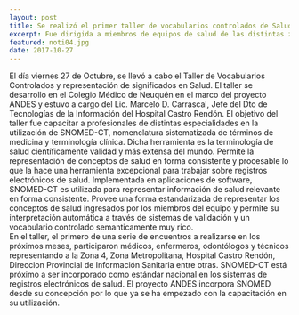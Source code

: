```yaml
---
layout: post
title: Se realizó el primer taller de vocabularios controlados de Salud
excerpt: Fue dirigida a miembros de equipos de salud de las distintas zonas sanitarias de la provincia. 
featured: noti04.jpg
date: 2017-10-27
---
```


El día viernes 27 de Octubre, se llevó a cabo el Taller de Vocabularios Controlados y representación de significados en Salud. El taller se desarrollo en el Colegio Médico de Neuquén en el marco del proyecto ANDES y estuvo a cargo del Lic. Marcelo D. Carrascal, Jefe del Dto de Tecnologías de la Información del Hospital Castro Rendón.
El objetivo del taller fue capacitar a profesionales de distintas especialidades en la utilización de SNOMED-CT, nomenclatura sistematizada de términos de medicina y terminología clínica. Dicha herramienta es la terminología de salud científicamente validad y más extensa del mundo. Permite la representación de conceptos de salud en forma consistente y procesable lo que la hace una herramienta excepcional para trabajar sobre registros electrónicos de salud. Implementada en aplicaciones de software, SNOMED-CT es utilizada para representar información de salud relevante en forma consistente. Provee una forma estandarizada de representar los conceptos de salud ingresados por los miembros del equipo y permite su interpretación automática a través de sistemas de validación y un vocabulario controlado semanticamente muy rico.<br>
En el taller, el primero de una serie de encuentros a realizarse en los próximos meses, participaron médicos, enfermeros, odontólogos y técnicos representando a la Zona 4, Zona Metropolitana, Hospital Castro Rendón, Direccion Provincial de Información Sanitaria entre otras. 
SNOMED-CT está próximo a ser incorporado como estándar nacional en los sistemas de registros electrónicos de salud. El proyecto ANDES incorpora SNOMED desde su concepción por lo que ya se ha empezado con la capacitación en su utilización.

